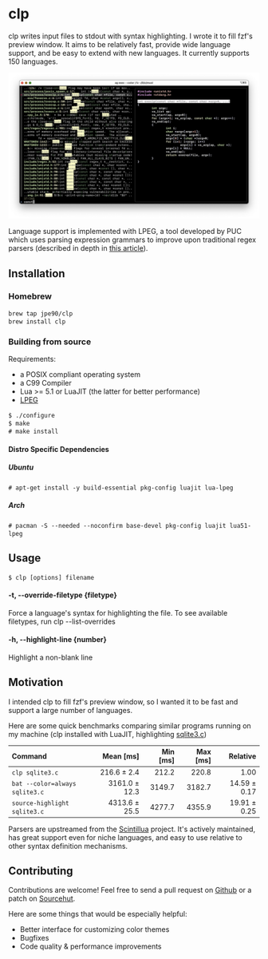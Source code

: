 # clp

clp writes input files to stdout with syntax highlighting. I wrote it to fill fzf's preview window.
It aims to be relatively fast, provide wide language support, and be easy
to extend with new languages. It currently supports 150 languages.

![clpm](https://github.com/jpe90/images/raw/master/clpm.png)

Language support is implemented with LPEG, a tool developed by PUC which uses
parsing expression grammars to improve upon traditional regex parsers
(described in depth in [this article](http://www.inf.puc-rio.br/~roberto/docs/peg.pdf)).

## Installation

### Homebrew

```
brew tap jpe90/clp
brew install clp
```

### Building from source
Requirements:

- a POSIX compliant operating system
- a C99 Compiler
- Lua >= 5.1 or LuaJIT (the latter for better performance)
- [LPEG](http://www.inf.puc-rio.br/~roberto/lpeg/)
```
$ ./configure
$ make
# make install
```

#### Distro Specific Dependencies

##### Ubuntu
```
# apt-get install -y build-essential pkg-config luajit lua-lpeg
```

##### Arch
```
# pacman -S --needed --noconfirm base-devel pkg-config luajit lua51-lpeg
```

## Usage

```
$ clp [options] filename
```

#### -t, --override-filetype {filetype}

Force a language's syntax for highlighting the file. To see available filetypes, run clp --list-overrides

#### -h, --highlight-line {number}

Highlight a non-blank line

## Motivation

I intended clp to fill fzf's preview window, so I wanted it to be fast and support a large number of languages.

Here are some quick benchmarks comparing similar programs running on my machine (clp
installed with LuaJIT, highlighting
[sqlite3.c](https://fossies.org/linux/sqlite/sqlite3.c))

| Command | Mean [ms] | Min [ms] | Max [ms] | Relative |
|:---|---:|---:|---:|---:|
| `clp sqlite3.c` | 216.6 ± 2.4 | 212.2 | 220.8 | 1.00 |
| `bat --color=always sqlite3.c` | 3161.0 ± 12.3 | 3149.7 | 3182.7 | 14.59 ± 0.17 |
| `source-highlight sqlite3.c` | 4313.6 ± 25.5 | 4277.7 | 4355.9 | 19.91 ± 0.25 |

Parsers are upstreamed from the
[Scintillua](https://orbitalquark.github.io/scintillua/) project. It's actively
maintained, has great support even for niche languages, and easy to use
relative to other syntax definition mechanisms.

## Contributing

Contributions are welcome! Feel free to send a pull request on [Github](https://github.com/jpe90/clp)
or a patch on [Sourcehut](https://git.sr.ht/~eskin/clp).

Here are some things that would be especially helpful:

- Better interface for customizing color themes
- Bugfixes
- Code quality & performance improvements
